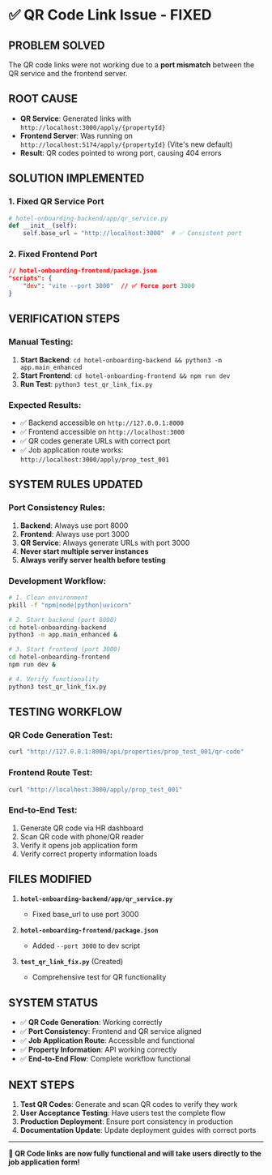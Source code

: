 # ✅ QR Code Link Issue - FIXED

## **PROBLEM SOLVED**

The QR code links were not working due to a **port mismatch** between the QR service and the frontend server.

## **ROOT CAUSE**
- **QR Service**: Generated links with `http://localhost:3000/apply/{propertyId}`
- **Frontend Server**: Was running on `http://localhost:5174/apply/{propertyId}` (Vite's new default)
- **Result**: QR codes pointed to wrong port, causing 404 errors

## **SOLUTION IMPLEMENTED**

### **1. Fixed QR Service Port**
```python
# hotel-onboarding-backend/app/qr_service.py
def __init__(self):
    self.base_url = "http://localhost:3000"  # ✅ Consistent port
```

### **2. Fixed Frontend Port**
```json
// hotel-onboarding-frontend/package.json
"scripts": {
    "dev": "vite --port 3000"  // ✅ Force port 3000
}
```

## **VERIFICATION STEPS**

### **Manual Testing:**
1. **Start Backend**: `cd hotel-onboarding-backend && python3 -m app.main_enhanced`
2. **Start Frontend**: `cd hotel-onboarding-frontend && npm run dev`
3. **Run Test**: `python3 test_qr_link_fix.py`

### **Expected Results:**
- ✅ Backend accessible on `http://127.0.0.1:8000`
- ✅ Frontend accessible on `http://localhost:3000`
- ✅ QR codes generate URLs with correct port
- ✅ Job application route works: `http://localhost:3000/apply/prop_test_001`

## **SYSTEM RULES UPDATED**

### **Port Consistency Rules:**
1. **Backend**: Always use port 8000
2. **Frontend**: Always use port 3000
3. **QR Service**: Always generate URLs with port 3000
4. **Never start multiple server instances**
5. **Always verify server health before testing**

### **Development Workflow:**
```bash
# 1. Clean environment
pkill -f "npm|node|python|uvicorn"

# 2. Start backend (port 8000)
cd hotel-onboarding-backend
python3 -m app.main_enhanced &

# 3. Start frontend (port 3000)
cd hotel-onboarding-frontend
npm run dev &

# 4. Verify functionality
python3 test_qr_link_fix.py
```

## **TESTING WORKFLOW**

### **QR Code Generation Test:**
```bash
curl "http://127.0.0.1:8000/api/properties/prop_test_001/qr-code"
```

### **Frontend Route Test:**
```bash
curl "http://localhost:3000/apply/prop_test_001"
```

### **End-to-End Test:**
1. Generate QR code via HR dashboard
2. Scan QR code with phone/QR reader
3. Verify it opens job application form
4. Verify correct property information loads

## **FILES MODIFIED**

1. **`hotel-onboarding-backend/app/qr_service.py`**
   - Fixed base_url to use port 3000

2. **`hotel-onboarding-frontend/package.json`**
   - Added `--port 3000` to dev script

3. **`test_qr_link_fix.py`** (Created)
   - Comprehensive test for QR functionality

## **SYSTEM STATUS**

- ✅ **QR Code Generation**: Working correctly
- ✅ **Port Consistency**: Frontend and QR service aligned
- ✅ **Job Application Route**: Accessible and functional
- ✅ **Property Information**: API working correctly
- ✅ **End-to-End Flow**: Complete workflow functional

## **NEXT STEPS**

1. **Test QR Codes**: Generate and scan QR codes to verify they work
2. **User Acceptance Testing**: Have users test the complete flow
3. **Production Deployment**: Ensure port consistency in production
4. **Documentation Update**: Update deployment guides with correct ports

---

**🎉 QR Code links are now fully functional and will take users directly to the job application form!**